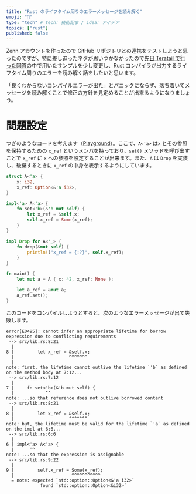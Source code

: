 ```yaml
---
title: "Rust のライフタイム周りのエラーメッセージを読み解く"
emoji: "🦀"
type: "tech" # tech: 技術記事 / idea: アイデア
topics: ["rust"]
published: false
---
```


Zenn アカウントを作ったので GitHub リポジトリとの連携をテストしようと思ったのですが、特に差し迫ったネタが思いつかなかったので[先日 Teratail で行った回答](https://teratail.com/questions/293080?reply=true#reply-414922)の中で用いたサンプルを少し変更し、Rust コンパイラが出力するライフタイム周りのエラーを読み解く話をしたいと思います。

「良くわからないコンパイルエラーが出た」とパニックにならず、落ち着いてメッセージを読み解くことで修正の方針を見定めることが出来るようになりましょう。

# 問題設定

つぎのようなコードを考えます（[Playground](https://play.rust-lang.org/?version=stable&mode=debug&edition=2018&gist=ed2b4a9dc7e22afa2600056f39db0bb9)）。ここで、`A<'a>` は`x` とその参照を保持するための `x_ref` というメンバを持っており、`set()` メソッドを呼び出すことで `x_ref` に `x` への参照を設定することが出来ます。また、`A` は `Drop` を実装し、破棄するときに `x_ref` の中身を表示するようにしています。

```rust
struct A<'a> {
    x: i32,
    x_ref: Option<&'a i32>,
}

impl<'a> A<'a> {
    fn set<'b>(&'b mut self) {
        let x_ref = &self.x;
        self.x_ref = Some(x_ref);
    }
}

impl Drop for A<'_> {
    fn drop(&mut self) {
        println!("x_ref = {:?}", self.x_ref);
    }
}

fn main() {
    let mut a = A { x: 42, x_ref: None };

    let a_ref = &mut a;
    a_ref.set();
}
```

このコードをコンパイルしようとすると、次のようなエラーメッセージが出て失敗します。

```
error[E0495]: cannot infer an appropriate lifetime for borrow expression due to conflicting requirements
 --> src/lib.rs:8:21
  |
8 |         let x_ref = &self.x;
  |                     ^^^^^^^
  |
note: first, the lifetime cannot outlive the lifetime `'b` as defined on the method body at 7:12...
 --> src/lib.rs:7:12
  |
7 |     fn set<'b>(&'b mut self) {
  |            ^^
note: ...so that reference does not outlive borrowed content
 --> src/lib.rs:8:21
  |
8 |         let x_ref = &self.x;
  |                     ^^^^^^^
note: but, the lifetime must be valid for the lifetime `'a` as defined on the impl at 6:6...
 --> src/lib.rs:6:6
  |
6 | impl<'a> A<'a> {
  |      ^^
note: ...so that the expression is assignable
 --> src/lib.rs:9:22
  |
9 |         self.x_ref = Some(x_ref);
  |                      ^^^^^^^^^^^
  = note: expected `std::option::Option<&'a i32>`
             found `std::option::Option<&i32>`
````
